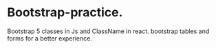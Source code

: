 # Bootstrap-practice.
Bootstrap 5 
classes in Js and ClassName in react.
bootstrap tables and forms for a better experience.



